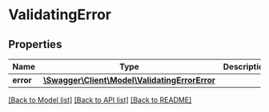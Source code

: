 # ValidatingError

## Properties
Name | Type | Description | Notes
------------ | ------------- | ------------- | -------------
**error** | [**\Swagger\Client\Model\ValidatingErrorError**](ValidatingErrorError.md) |  | [optional] 

[[Back to Model list]](../../README.md#documentation-for-models) [[Back to API list]](../../README.md#documentation-for-api-endpoints) [[Back to README]](../../README.md)

